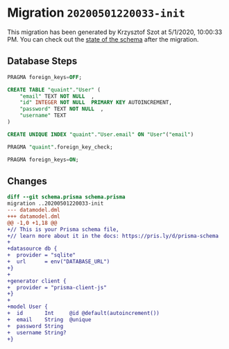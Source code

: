 # Migration `20200501220033-init`

This migration has been generated by Krzysztof Szot at 5/1/2020, 10:00:33 PM.
You can check out the [state of the schema](./schema.prisma) after the migration.

## Database Steps

```sql
PRAGMA foreign_keys=OFF;

CREATE TABLE "quaint"."User" (
    "email" TEXT NOT NULL  ,
    "id" INTEGER NOT NULL  PRIMARY KEY AUTOINCREMENT,
    "password" TEXT NOT NULL  ,
    "username" TEXT   
) 

CREATE UNIQUE INDEX "quaint"."User.email" ON "User"("email")

PRAGMA "quaint".foreign_key_check;

PRAGMA foreign_keys=ON;
```

## Changes

```diff
diff --git schema.prisma schema.prisma
migration ..20200501220033-init
--- datamodel.dml
+++ datamodel.dml
@@ -1,0 +1,18 @@
+// This is your Prisma schema file,
+// learn more about it in the docs: https://pris.ly/d/prisma-schema
+
+datasource db {
+  provider = "sqlite"
+  url      = env("DATABASE_URL")
+}
+
+generator client {
+  provider = "prisma-client-js"
+}
+
+model User {
+  id       Int     @id @default(autoincrement())
+  email    String  @unique
+  password String
+  username String?
+}
```


